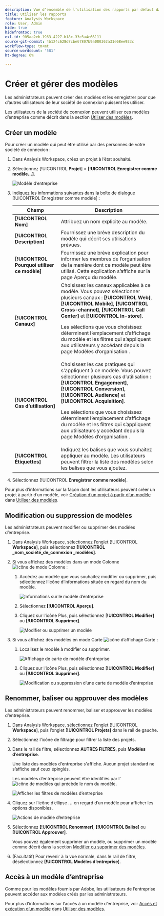 ```yaml
---
description: Vue d’ensemble de l’utilisation des rapports par défaut dans Analysis Workspace.
title: Utiliser les rapports
feature: Analysis Workspace
role: User, Admin
hide: true
hidefromtoc: true
exl-id: 905aa2eb-1963-4227-b18c-33e3a4c66111
source-git-commit: 4b124c628d7cbe67807b9a080362a31e68ee923c
workflow-type: tm+mt
source-wordcount: '581'
ht-degree: 6%

---
```


# Créer et gérer des modèles

Les administrateurs peuvent créer des modèles et les enregistrer pour que d’autres utilisateurs de leur société de connexion puissent les utiliser.

Les utilisateurs de la société de connexion peuvent utiliser ces modèles d’entreprise comme décrit dans la section [Utiliser des modèles](/help/analyze/analysis-workspace/templates/use-templates.md).

## Créer un modèle

Pour créer un modèle qui peut être utilisé par des personnes de votre société de connexion :

1. Dans Analysis Workspace, créez un projet à l’état souhaité.

1. Sélectionnez [!UICONTROL **Projet**] > **[!UICONTROL Enregistrer comme modèle...]**.

   ![Modèle d’entreprise](assets/company-template-save.png)

1. Indiquez les informations suivantes dans la boîte de dialogue [!UICONTROL Enregistrer comme modèle] :

   | Champ | Description |
   |---------|----------|
   | **[!UICONTROL Nom]** | Attribuez un nom explicite au modèle. |
   | **[!UICONTROL Description]** | Fournissez une brève description du modèle qui décrit ses utilisations prévues. |
   | **[!UICONTROL Pourquoi utiliser ce modèle]** | Fournissez une brève explication pour informer les membres de l’organisation de la manière dont ce modèle peut être utilisé. Cette explication s’affiche sur la page Aperçu du modèle. |
   | **[!UICONTROL Canaux]** | Choisissez les canaux applicables à ce modèle. Vous pouvez sélectionner plusieurs canaux : **[!UICONTROL Web]**, **[!UICONTROL Mobile]**, **[!UICONTROL Cross-channel]**, **[!UICONTROL Call Center]** et **[!UICONTROL In-store]**.<p>Les sélections que vous choisissez déterminent l’emplacement d’affichage du modèle et les filtres qui s’appliquent aux utilisateurs y accédant depuis la page Modèles d’organisation .</p> |
   | **[!UICONTROL Cas d’utilisation]** | Choisissez les cas pratiques qui s&#39;appliquent à ce modèle. Vous pouvez sélectionner plusieurs cas d’utilisation : **[!UICONTROL Engagement]**, **[!UICONTROL Conversion]**, **[!UICONTROL Audience]** et **[!UICONTROL Acquisition]**. <p>Les sélections que vous choisissez déterminent l’emplacement d’affichage du modèle et les filtres qui s’appliquent aux utilisateurs y accédant depuis la page Modèles d’organisation .</p> |
   | **[!UICONTROL Étiquettes]** | Indiquez les balises que vous souhaitez appliquer au modèle. Les utilisateurs peuvent filtrer la liste des modèles selon les balises que vous ajoutez. |

1. Sélectionnez [!UICONTROL **Enregistrer comme modèle**].

Pour plus d’informations sur la façon dont les utilisateurs peuvent créer un projet à partir d’un modèle, voir [Création d’un projet à partir d’un modèle](/help/analyze/analysis-workspace/templates/use-templates.md#create-a-project-based-on-a-template) dans [Utiliser des modèles](/help/analyze/analysis-workspace/templates/use-templates.md).

## Modification ou suppression de modèles

Les administrateurs peuvent modifier ou supprimer des modèles d’entreprise.

1. Dans Analysis Workspace, sélectionnez l’onglet [!UICONTROL **Workspace**], puis sélectionnez **[!UICONTROL _nom_société_de_connexion _modèles]**.

1. Si vous affichez des modèles dans un mode Colonne ![icône de mode Colonne](assets/column-view-icon.png) :

   1. Accédez au modèle que vous souhaitez modifier ou supprimer, puis sélectionnez l’icône d’informations située en regard du nom du modèle.

      ![Informations sur le modèle d’entreprise](assets/company-template-info.png)

   1. Sélectionnez **[!UICONTROL Aperçu]**.

   1. Cliquez sur l&#39;icône Plus, puis sélectionnez **[!UICONTROL Modifier]** ou **[!UICONTROL Supprimer]**.

      ![Modifier ou supprimer un modèle](assets/company-template-edit-delete.png)

1. Si vous affichez des modèles en mode Carte ![icône d’affichage Carte](assets/card-view-icon.png) :

   1. Localisez le modèle à modifier ou supprimer.

      ![ Affichage de carte de modèle d’entreprise ](assets/company-template-cards.png)

   1. Cliquez sur l&#39;icône Plus, puis sélectionnez **[!UICONTROL Modifier]** ou **[!UICONTROL Supprimer]**.

      ![ Modification ou suppression d’une carte de modèle d’entreprise](assets/company-template-card-edit-delete.png)

## Renommer, baliser ou approuver des modèles

Les administrateurs peuvent renommer, baliser et approuver les modèles d’entreprise.

1. Dans Analysis Workspace, sélectionnez l’onglet [!UICONTROL **Workspace**], puis l’onglet **[!UICONTROL Projets]** dans le rail de gauche.

1. Sélectionnez l’icône de filtrage pour filtrer la liste des projets.

1. Dans le rail de filtre, sélectionnez **AUTRES FILTRES**, puis **Modèles d’entreprise**.

   Une liste des modèles d&#39;entreprise s&#39;affiche. Aucun projet standard ne s’affiche sauf ceux épinglés.

   Les modèles d’entreprise peuvent être identifiés par l’ ![icône de modèles](https://spectrum.adobe.com/static/icons/workflow_18/Smock_FileTemplate_18_N.svg) qui précède le nom du modèle.

   ![ Afficher les filtres de modèles d’entreprise ](assets/company-templates-filter.png)

1. Cliquez sur l’icône d’ellipse **...** en regard d’un modèle pour afficher les options disponibles.

   ![ Actions de modèle d’entreprise](assets/company-templates-actions.png)

1. Sélectionnez **[!UICONTROL Renommer]**, **[!UICONTROL Balise]** ou **[!UICONTROL Approuver]**.

   Vous pouvez également supprimer un modèle, ou supprimer un modèle comme décrit dans la section [Modifier ou supprimer des modèles](#edit-or-delete-templates).

1. (Facultatif) Pour revenir à la vue normale, dans le rail de filtre, désélectionnez **[!UICONTROL Modèles d’entreprise]**.

## Accès à un modèle d’entreprise

Comme pour les modèles fournis par Adobe, les utilisateurs de l’entreprise peuvent accéder aux modèles créés par les administrateurs.

Pour plus d’informations sur l’accès à un modèle d’entreprise, voir [Accès et exécution d’un modèle](/help/analyze/analysis-workspace/templates/use-templates.md#access-and-run-a-template) dans [Utiliser des modèles](/help/analyze/analysis-workspace/templates/use-templates.md).
